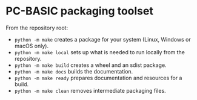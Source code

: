 PC-BASIC packaging toolset
==========================

From the repository root:

- `python -m make` creates a package for your system (Linux, Windows or macOS only).
- `python -m make local` sets up what is needed to run locally from the repository.
- `python -m make build` creates a wheel and an sdist package.
- `python -m make docs` builds the documentation.
- `python -m make ready` prepares documentation and resources for a build.
- `python -m make clean` removes intermediate packaging files.

